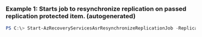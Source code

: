 ### Example 1: Starts job to resynchronize replication on passed replication protected item. (autogenerated)
```powershell
PS C:\> Start-AzRecoveryServicesAsrResynchronizeReplicationJob -ReplicationProtectedItem $rpi
```

